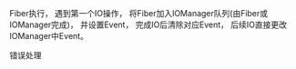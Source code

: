 Fiber执行，
遇到第一个IO操作，
将Fiber加入IOManager队列(由Fiber或IOManager完成)，
并设置Event，
完成IO后清除对应Event，
后续IO直接更改IOManager中Event。


错误处理